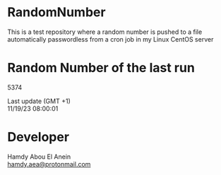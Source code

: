 # RandomNumber    
This is a test repository where a random number is pushed to a file automatically passwordless from a cron job in my Linux CentOS server    
# Random Number of the last run   
5374
      
Last update (GMT +1)    
11/19/23 08:00:01
# Developer    
Hamdy Abou El Anein   
hamdy.aea@protonmail.com
